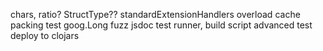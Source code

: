 chars,
ratio?
StructType??
standardExtensionHandlers
overload cache packing test
goog.Long
fuzz
jsdoc
test runner, build script
advanced test
deploy to clojars